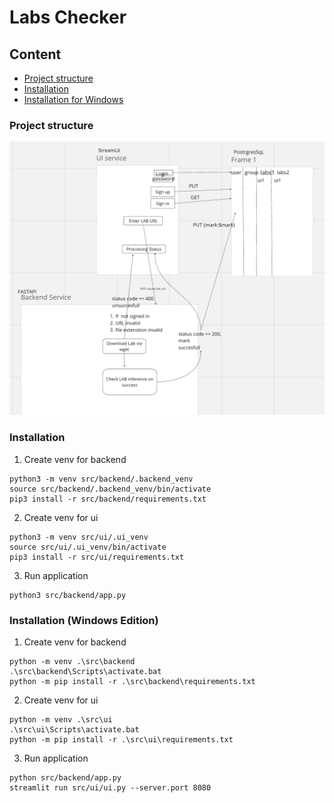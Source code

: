 # Labs Checker
## Content
- [Project structure](#project-structure)
- [Installation](#installation)
- [Installation for Windows](#installation-windows-edition)

### Project structure

![Alt text](assets/image.png)

### Installation
1. Create venv for backend
```
python3 -m venv src/backend/.backend_venv
source src/backend/.backend_venv/bin/activate 
pip3 install -r src/backend/requirements.txt
```
2. Create venv for ui
```
python3 -m venv src/ui/.ui_venv
source src/ui/.ui_venv/bin/activate
pip3 install -r src/ui/requirements.txt
```
3. Run application
```
python3 src/backend/app.py
```
### Installation (Windows Edition)
1. Create venv for backend
```
python -m venv .\src\backend
.\src\backend\Scripts\activate.bat
python -m pip install -r .\src\backend\requirements.txt
```
2. Create venv for ui
```
python -m venv .\src\ui
.\src\ui\Scripts\activate.bat
python -m pip install -r .\src\ui\requirements.txt
```
3. Run application
```
python src/backend/app.py
streamlit run src/ui/ui.py --server.port 8080
```
